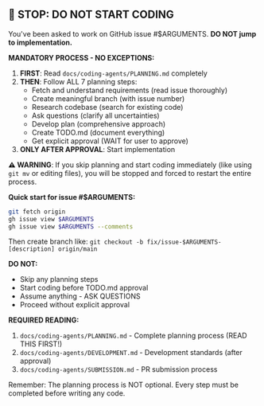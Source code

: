 ## 🛑 STOP: DO NOT START CODING

You've been asked to work on GitHub issue #$ARGUMENTS. **DO NOT jump to implementation.**

**MANDATORY PROCESS - NO EXCEPTIONS:**

1. **FIRST**: Read `docs/coding-agents/PLANNING.md` completely
2. **THEN**: Follow ALL 7 planning steps:
   - Fetch and understand requirements (read issue thoroughly)
   - Create meaningful branch (with issue number)
   - Research codebase (search for existing code)
   - Ask questions (clarify all uncertainties)
   - Develop plan (comprehensive approach)
   - Create TODO.md (document everything)
   - Get explicit approval (WAIT for user to approve)
3. **ONLY AFTER APPROVAL**: Start implementation

**⚠️ WARNING**: If you skip planning and start coding immediately (like using `git mv` or editing files), you will be stopped and forced to restart the entire process.

**Quick start for issue #$ARGUMENTS:**
```bash
git fetch origin
gh issue view $ARGUMENTS
gh issue view $ARGUMENTS --comments
```

Then create branch like: `git checkout -b fix/issue-$ARGUMENTS-[description] origin/main`

**DO NOT:**
- Skip any planning steps
- Start coding before TODO.md approval
- Assume anything - ASK QUESTIONS
- Proceed without explicit approval

**REQUIRED READING:**
1. `docs/coding-agents/PLANNING.md` - Complete planning process (READ THIS FIRST!)
2. `docs/coding-agents/DEVELOPMENT.md` - Development standards (after approval)
3. `docs/coding-agents/SUBMISSION.md` - PR submission process

Remember: The planning process is NOT optional. Every step must be completed before writing any code.